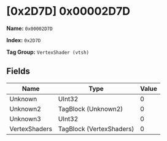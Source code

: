 # [0x2D7D] 0x00002D7D

**Name:** ```0x00002D7D```

**Index:** ```0x2D7D```

**Tag Group:** ```VertexShader (vtsh)```

## Fields

Name	| Type	| Value
---	|---	|---	|
Unknown	|UInt32	|0
Unknown2	|TagBlock (Unknown2)	|0
Unknown3	|UInt32	|0
VertexShaders	|TagBlock (VertexShaders)	|0


